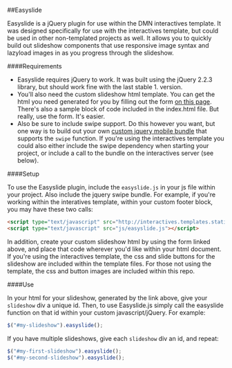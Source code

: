 ##Easyslide

Easyslide is a jQuery plugin for use within the DMN interactives template. It was designed specifically for use with the interactives template, but could be used in other non-templated projects as well. It allows you to quickly build out slideshow components that use responsive image syntax and lazyload images in as you progress through the slideshow.

####Requirements

- Easyslide requires jQuery to work. It was built using the jQuery 2.2.3 library, but should work fine with the last stable 1. version.
- You'll also need the custom slideshow html template. You can get the html you need generated for you by filling out the form [on this page](http://interactives.dallasnews.com/tools/easyslide/). There's also a sample block of code included in the index.html file. But really, use the form. It's easier.
- Also be sure to include swipe support. Do this however you want, but one way is to build out your own [custom jquery mobile bundle](http://jquerymobile.com/download-builder/) that supports the `swipe` function. If you're using the interactives template you could also either include the swipe dependency when starting your project, or include a call to the bundle on the interactives server (see below).

####Setup

To use the Easyslide plugin, include the `easyslide.js` in your js file within your project. Also include the jquery swipe bundle. For example, if you're working within the interatives template, within your custom footer block, you may have these two calls:

```html
<script type="text/javascript" src="http://interactives.templates.statics.s3.amazonaws.com/v1.0/js/jquery.swipe.min.js"></script>
<script type="text/javascript" src="js/easyslide.js"></script>
```

In addition, create your custom slideshow html by using the form linked above, and place that code wherever you'd like within your html document. If you're using the interactives template, the css and slide buttons for the slideshow are included within the template files. For those not using the template, the css and button images are included within this repo.

####Use

In your html for your slideshow, generated by the link above, give your `slideshow` div a unique id. Then, to use Easyslide.js simply call the easyslide function on that id within your custom javascript/jQuery. For example:

```javascript
$("#my-slideshow").easyslide();
```

If you have multiple slideshows, give each `slideshow` div an id, and repeat:

```javascript
$("#my-first-slideshow").easyslide();
$("#my-second-slideshow").easyslide();
```
